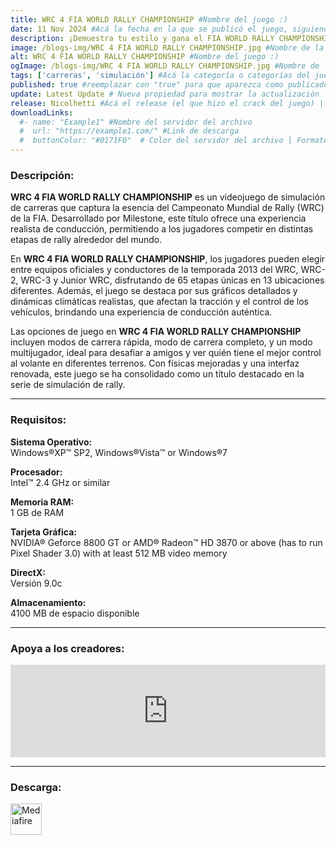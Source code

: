 ```yaml
---
title: WRC 4 FIA WORLD RALLY CHAMPIONSHIP #Nombre del juego :)
date: 11 Nov 2024 #Acá la fecha en la que se publicó el juego, siguiendo este formato: Dia "30", Mes "Oct", Año "2024" = como debe quedar: 30 Oct 2024
description: ¡Demuestra tu estilo y gana el FIA WORLD RALLY CHAMPIONSHIP de la temporada 2013! Experimenta la temporada de FIA World Rally Championship 2013 con los conductores, coches y circuitos de los campeonatos de WRC, WRC 2, WRC 3 y Junior WRC #Acá una mini descripción del juego
image: /blogs-img/WRC 4 FIA WORLD RALLY CHAMPIONSHIP.jpg #Nombre de la imagen, por lo general es exactamente el mismo nombre que el juego excluyendo lo ":" (Dos puntos)
alt: WRC 4 FIA WORLD RALLY CHAMPIONSHIP #Nombre del juego :)
ogImage: /blogs-img/WRC 4 FIA WORLD RALLY CHAMPIONSHIP.jpg #Nombre de la imagen, por lo general es exactamente el mismo nombre que el juego excluyendo lo ":" (Dos puntos)
tags: ['carreras', 'simulación'] #Acá la categoría o categorías del juego, si es más de una se coloca en este formato: ['categoría1', 'categoría2']
published: true #reemplazar con "true" para que aparezca como publicado
update: Latest Update # Nueva propiedad para mostrar la actualización | Formato: v1.0.0
release: Nicolhetti #Acá el release (el que hizo el crack del juego) | Formato: Nicolhetti
downloadLinks:
  #- name: "Example1" #Nombre del servidor del archivo
  #  url: "https://example1.com/" #Link de descarga
  #  buttonColor: "#0171F0"  # Color del servidor del archivo | Formato hexadecimal | MediaFire: #0171F0 | Buzzheavier: #FF6600 |
---
```


<!--En VSCode seleccionando una palabra, por ejemplo: "WRC 4 FIA WORLD RALLY CHAMPIONSHIP" y apretando Ctrl+F2 se seleccionan todas las palabras iguales-->

### Descripción:
**WRC 4 FIA WORLD RALLY CHAMPIONSHIP** es un videojuego de simulación de carreras que captura la esencia del Campeonato Mundial de Rally (WRC) de la FIA. Desarrollado por Milestone, este título ofrece una experiencia realista de conducción, permitiendo a los jugadores competir en distintas etapas de rally alrededor del mundo. 

En **WRC 4 FIA WORLD RALLY CHAMPIONSHIP**, los jugadores pueden elegir entre equipos oficiales y conductores de la temporada 2013 del WRC, WRC-2, WRC-3 y Junior WRC, disfrutando de 65 etapas únicas en 13 ubicaciones diferentes. Además, el juego se destaca por sus gráficos detallados y dinámicas climáticas realistas, que afectan la tracción y el control de los vehículos, brindando una experiencia de conducción auténtica.

Las opciones de juego en **WRC 4 FIA WORLD RALLY CHAMPIONSHIP** incluyen modos de carrera rápida, modo de carrera completo, y un modo multijugador, ideal para desafiar a amigos y ver quién tiene el mejor control al volante en diferentes terrenos. Con físicas mejoradas y una interfaz renovada, este juego se ha consolidado como un título destacado en la serie de simulación de rally.
<!--Prompt para Chat-GPT: Hazme una descripción para el juego "WRC 4 FIA WORLD RALLY CHAMPIONSHIP" y cada que menciones "WRC 4 FIA WORLD RALLY CHAMPIONSHIP" ponlo en negrita -->

---

### Requisitos:
**Sistema Operativo:**  
Windows®XP™ SP2, Windows®Vista™ or Windows®7

**Procesador:**  
Intel™ 2.4 GHz or similar

**Memoria RAM:**  
1 GB de RAM

**Tarjeta Gráfica:**  
NVIDIA® Geforce 8800 GT or AMD® Radeon™ HD 3870 or above (has to run Pixel Shader 3.0) with at least 512 MB video memory

**DirectX:**  
Versión 9.0c

**Almacenamiento:**  
4100 MB de espacio disponible

<!--Si falta o sobra un requisito se quita o se agrega manteniendo el mismo formato-->

---

### Apoya a los creadores:
<iframe src="https://store.steampowered.com/widget/256330/" frameborder="0" style="background-color: transparent; width: 100% !important; aspect-ratio: 646 / 190;"></iframe>

<!--Reemplazar los numeros (AppID) del juego (en este caso 2668510) por el numero (AppID) correspondiente con el juego a publicar-->
<!--El AppID se encuentra en la URL del Juego en Steam-->

---

### Descarga:

[<img src="https://gist.github.com/cxmeel/0dbc95191f239b631c3874f4ccf114e2/raw/download.svg" alt="Mediafire" height="50" />](https://www.mediafire.com/file/egem5ab6b1bqdzv/WRC_4.zip/file)

<!-- # se debe reemplazar por el link de descarga-->

<!--NOMBRE-DEL-SERVICIO se debe reemplazar por el servicio donde está subido el juego-->
